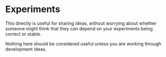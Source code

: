 # Experiments

This directly is useful for sharing ideas, without worrying about whether someone might think that they can depend on your experiments being correct or stable.

Nothing here should be considered useful unless you are working through development ideas.
